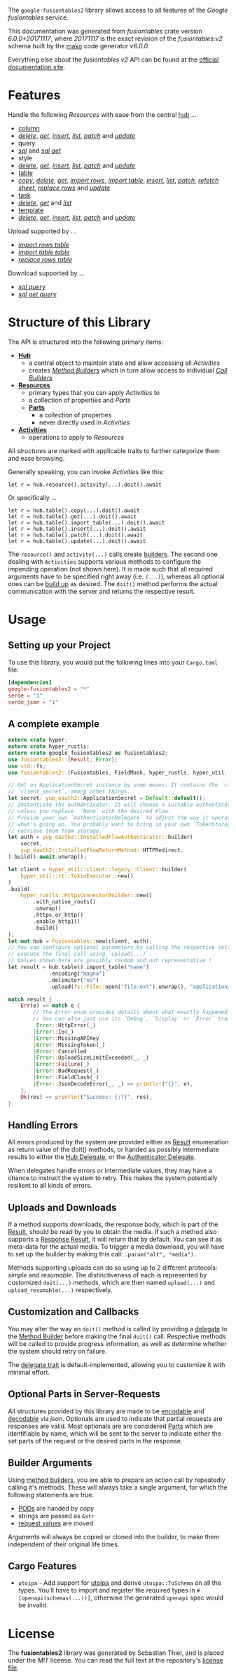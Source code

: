 <!---
DO NOT EDIT !
This file was generated automatically from 'src/generator/templates/api/README.md.mako'
DO NOT EDIT !
-->
The `google-fusiontables2` library allows access to all features of the *Google fusiontables* service.

This documentation was generated from *fusiontables* crate version *6.0.0+20171117*, where *20171117* is the exact revision of the *fusiontables:v2* schema built by the [mako](http://www.makotemplates.org/) code generator *v6.0.0*.

Everything else about the *fusiontables* *v2* API can be found at the
[official documentation site](https://developers.google.com/fusiontables).
# Features

Handle the following *Resources* with ease from the central [hub](https://docs.rs/google-fusiontables2/6.0.0+20171117/google_fusiontables2/Fusiontables) ...

* [column](https://docs.rs/google-fusiontables2/6.0.0+20171117/google_fusiontables2/api::Column)
 * [*delete*](https://docs.rs/google-fusiontables2/6.0.0+20171117/google_fusiontables2/api::ColumnDeleteCall), [*get*](https://docs.rs/google-fusiontables2/6.0.0+20171117/google_fusiontables2/api::ColumnGetCall), [*insert*](https://docs.rs/google-fusiontables2/6.0.0+20171117/google_fusiontables2/api::ColumnInsertCall), [*list*](https://docs.rs/google-fusiontables2/6.0.0+20171117/google_fusiontables2/api::ColumnListCall), [*patch*](https://docs.rs/google-fusiontables2/6.0.0+20171117/google_fusiontables2/api::ColumnPatchCall) and [*update*](https://docs.rs/google-fusiontables2/6.0.0+20171117/google_fusiontables2/api::ColumnUpdateCall)
* query
 * [*sql*](https://docs.rs/google-fusiontables2/6.0.0+20171117/google_fusiontables2/api::QuerySqlCall) and [*sql get*](https://docs.rs/google-fusiontables2/6.0.0+20171117/google_fusiontables2/api::QuerySqlGetCall)
* style
 * [*delete*](https://docs.rs/google-fusiontables2/6.0.0+20171117/google_fusiontables2/api::StyleDeleteCall), [*get*](https://docs.rs/google-fusiontables2/6.0.0+20171117/google_fusiontables2/api::StyleGetCall), [*insert*](https://docs.rs/google-fusiontables2/6.0.0+20171117/google_fusiontables2/api::StyleInsertCall), [*list*](https://docs.rs/google-fusiontables2/6.0.0+20171117/google_fusiontables2/api::StyleListCall), [*patch*](https://docs.rs/google-fusiontables2/6.0.0+20171117/google_fusiontables2/api::StylePatchCall) and [*update*](https://docs.rs/google-fusiontables2/6.0.0+20171117/google_fusiontables2/api::StyleUpdateCall)
* [table](https://docs.rs/google-fusiontables2/6.0.0+20171117/google_fusiontables2/api::Table)
 * [*copy*](https://docs.rs/google-fusiontables2/6.0.0+20171117/google_fusiontables2/api::TableCopyCall), [*delete*](https://docs.rs/google-fusiontables2/6.0.0+20171117/google_fusiontables2/api::TableDeleteCall), [*get*](https://docs.rs/google-fusiontables2/6.0.0+20171117/google_fusiontables2/api::TableGetCall), [*import rows*](https://docs.rs/google-fusiontables2/6.0.0+20171117/google_fusiontables2/api::TableImportRowCall), [*import table*](https://docs.rs/google-fusiontables2/6.0.0+20171117/google_fusiontables2/api::TableImportTableCall), [*insert*](https://docs.rs/google-fusiontables2/6.0.0+20171117/google_fusiontables2/api::TableInsertCall), [*list*](https://docs.rs/google-fusiontables2/6.0.0+20171117/google_fusiontables2/api::TableListCall), [*patch*](https://docs.rs/google-fusiontables2/6.0.0+20171117/google_fusiontables2/api::TablePatchCall), [*refetch sheet*](https://docs.rs/google-fusiontables2/6.0.0+20171117/google_fusiontables2/api::TableRefetchSheetCall), [*replace rows*](https://docs.rs/google-fusiontables2/6.0.0+20171117/google_fusiontables2/api::TableReplaceRowCall) and [*update*](https://docs.rs/google-fusiontables2/6.0.0+20171117/google_fusiontables2/api::TableUpdateCall)
* [task](https://docs.rs/google-fusiontables2/6.0.0+20171117/google_fusiontables2/api::Task)
 * [*delete*](https://docs.rs/google-fusiontables2/6.0.0+20171117/google_fusiontables2/api::TaskDeleteCall), [*get*](https://docs.rs/google-fusiontables2/6.0.0+20171117/google_fusiontables2/api::TaskGetCall) and [*list*](https://docs.rs/google-fusiontables2/6.0.0+20171117/google_fusiontables2/api::TaskListCall)
* [template](https://docs.rs/google-fusiontables2/6.0.0+20171117/google_fusiontables2/api::Template)
 * [*delete*](https://docs.rs/google-fusiontables2/6.0.0+20171117/google_fusiontables2/api::TemplateDeleteCall), [*get*](https://docs.rs/google-fusiontables2/6.0.0+20171117/google_fusiontables2/api::TemplateGetCall), [*insert*](https://docs.rs/google-fusiontables2/6.0.0+20171117/google_fusiontables2/api::TemplateInsertCall), [*list*](https://docs.rs/google-fusiontables2/6.0.0+20171117/google_fusiontables2/api::TemplateListCall), [*patch*](https://docs.rs/google-fusiontables2/6.0.0+20171117/google_fusiontables2/api::TemplatePatchCall) and [*update*](https://docs.rs/google-fusiontables2/6.0.0+20171117/google_fusiontables2/api::TemplateUpdateCall)


Upload supported by ...

* [*import rows table*](https://docs.rs/google-fusiontables2/6.0.0+20171117/google_fusiontables2/api::TableImportRowCall)
* [*import table table*](https://docs.rs/google-fusiontables2/6.0.0+20171117/google_fusiontables2/api::TableImportTableCall)
* [*replace rows table*](https://docs.rs/google-fusiontables2/6.0.0+20171117/google_fusiontables2/api::TableReplaceRowCall)

Download supported by ...

* [*sql query*](https://docs.rs/google-fusiontables2/6.0.0+20171117/google_fusiontables2/api::QuerySqlCall)
* [*sql get query*](https://docs.rs/google-fusiontables2/6.0.0+20171117/google_fusiontables2/api::QuerySqlGetCall)



# Structure of this Library

The API is structured into the following primary items:

* **[Hub](https://docs.rs/google-fusiontables2/6.0.0+20171117/google_fusiontables2/Fusiontables)**
    * a central object to maintain state and allow accessing all *Activities*
    * creates [*Method Builders*](https://docs.rs/google-fusiontables2/6.0.0+20171117/google_fusiontables2/common::MethodsBuilder) which in turn
      allow access to individual [*Call Builders*](https://docs.rs/google-fusiontables2/6.0.0+20171117/google_fusiontables2/common::CallBuilder)
* **[Resources](https://docs.rs/google-fusiontables2/6.0.0+20171117/google_fusiontables2/common::Resource)**
    * primary types that you can apply *Activities* to
    * a collection of properties and *Parts*
    * **[Parts](https://docs.rs/google-fusiontables2/6.0.0+20171117/google_fusiontables2/common::Part)**
        * a collection of properties
        * never directly used in *Activities*
* **[Activities](https://docs.rs/google-fusiontables2/6.0.0+20171117/google_fusiontables2/common::CallBuilder)**
    * operations to apply to *Resources*

All *structures* are marked with applicable traits to further categorize them and ease browsing.

Generally speaking, you can invoke *Activities* like this:

```Rust,ignore
let r = hub.resource().activity(...).doit().await
```

Or specifically ...

```ignore
let r = hub.table().copy(...).doit().await
let r = hub.table().get(...).doit().await
let r = hub.table().import_table(...).doit().await
let r = hub.table().insert(...).doit().await
let r = hub.table().patch(...).doit().await
let r = hub.table().update(...).doit().await
```

The `resource()` and `activity(...)` calls create [builders][builder-pattern]. The second one dealing with `Activities`
supports various methods to configure the impending operation (not shown here). It is made such that all required arguments have to be
specified right away (i.e. `(...)`), whereas all optional ones can be [build up][builder-pattern] as desired.
The `doit()` method performs the actual communication with the server and returns the respective result.

# Usage

## Setting up your Project

To use this library, you would put the following lines into your `Cargo.toml` file:

```toml
[dependencies]
google-fusiontables2 = "*"
serde = "1"
serde_json = "1"
```

## A complete example

```Rust
extern crate hyper;
extern crate hyper_rustls;
extern crate google_fusiontables2 as fusiontables2;
use fusiontables2::{Result, Error};
use std::fs;
use fusiontables2::{Fusiontables, FieldMask, hyper_rustls, hyper_util, yup_oauth2};

// Get an ApplicationSecret instance by some means. It contains the `client_id` and
// `client_secret`, among other things.
let secret: yup_oauth2::ApplicationSecret = Default::default();
// Instantiate the authenticator. It will choose a suitable authentication flow for you,
// unless you replace  `None` with the desired Flow.
// Provide your own `AuthenticatorDelegate` to adjust the way it operates and get feedback about
// what's going on. You probably want to bring in your own `TokenStorage` to persist tokens and
// retrieve them from storage.
let auth = yup_oauth2::InstalledFlowAuthenticator::builder(
    secret,
    yup_oauth2::InstalledFlowReturnMethod::HTTPRedirect,
).build().await.unwrap();

let client = hyper_util::client::legacy::Client::builder(
    hyper_util::rt::TokioExecutor::new()
)
.build(
    hyper_rustls::HttpsConnectorBuilder::new()
        .with_native_roots()
        .unwrap()
        .https_or_http()
        .enable_http1()
        .build()
);
let mut hub = Fusiontables::new(client, auth);
// You can configure optional parameters by calling the respective setters at will, and
// execute the final call using `upload(...)`.
// Values shown here are possibly random and not representative !
let result = hub.table().import_table("name")
             .encoding("magna")
             .delimiter("no")
             .upload(fs::File::open("file.ext").unwrap(), "application/octet-stream".parse().unwrap()).await;

match result {
    Err(e) => match e {
        // The Error enum provides details about what exactly happened.
        // You can also just use its `Debug`, `Display` or `Error` traits
         Error::HttpError(_)
        |Error::Io(_)
        |Error::MissingAPIKey
        |Error::MissingToken(_)
        |Error::Cancelled
        |Error::UploadSizeLimitExceeded(_, _)
        |Error::Failure(_)
        |Error::BadRequest(_)
        |Error::FieldClash(_)
        |Error::JsonDecodeError(_, _) => println!("{}", e),
    },
    Ok(res) => println!("Success: {:?}", res),
}

```
## Handling Errors

All errors produced by the system are provided either as [Result](https://docs.rs/google-fusiontables2/6.0.0+20171117/google_fusiontables2/common::Result) enumeration as return value of
the doit() methods, or handed as possibly intermediate results to either the
[Hub Delegate](https://docs.rs/google-fusiontables2/6.0.0+20171117/google_fusiontables2/common::Delegate), or the [Authenticator Delegate](https://docs.rs/yup-oauth2/*/yup_oauth2/trait.AuthenticatorDelegate.html).

When delegates handle errors or intermediate values, they may have a chance to instruct the system to retry. This
makes the system potentially resilient to all kinds of errors.

## Uploads and Downloads
If a method supports downloads, the response body, which is part of the [Result](https://docs.rs/google-fusiontables2/6.0.0+20171117/google_fusiontables2/common::Result), should be
read by you to obtain the media.
If such a method also supports a [Response Result](https://docs.rs/google-fusiontables2/6.0.0+20171117/google_fusiontables2/common::ResponseResult), it will return that by default.
You can see it as meta-data for the actual media. To trigger a media download, you will have to set up the builder by making
this call: `.param("alt", "media")`.

Methods supporting uploads can do so using up to 2 different protocols:
*simple* and *resumable*. The distinctiveness of each is represented by customized
`doit(...)` methods, which are then named `upload(...)` and `upload_resumable(...)` respectively.

## Customization and Callbacks

You may alter the way an `doit()` method is called by providing a [delegate](https://docs.rs/google-fusiontables2/6.0.0+20171117/google_fusiontables2/common::Delegate) to the
[Method Builder](https://docs.rs/google-fusiontables2/6.0.0+20171117/google_fusiontables2/common::CallBuilder) before making the final `doit()` call.
Respective methods will be called to provide progress information, as well as determine whether the system should
retry on failure.

The [delegate trait](https://docs.rs/google-fusiontables2/6.0.0+20171117/google_fusiontables2/common::Delegate) is default-implemented, allowing you to customize it with minimal effort.

## Optional Parts in Server-Requests

All structures provided by this library are made to be [encodable](https://docs.rs/google-fusiontables2/6.0.0+20171117/google_fusiontables2/common::RequestValue) and
[decodable](https://docs.rs/google-fusiontables2/6.0.0+20171117/google_fusiontables2/common::ResponseResult) via *json*. Optionals are used to indicate that partial requests are responses
are valid.
Most optionals are are considered [Parts](https://docs.rs/google-fusiontables2/6.0.0+20171117/google_fusiontables2/common::Part) which are identifiable by name, which will be sent to
the server to indicate either the set parts of the request or the desired parts in the response.

## Builder Arguments

Using [method builders](https://docs.rs/google-fusiontables2/6.0.0+20171117/google_fusiontables2/common::CallBuilder), you are able to prepare an action call by repeatedly calling it's methods.
These will always take a single argument, for which the following statements are true.

* [PODs][wiki-pod] are handed by copy
* strings are passed as `&str`
* [request values](https://docs.rs/google-fusiontables2/6.0.0+20171117/google_fusiontables2/common::RequestValue) are moved

Arguments will always be copied or cloned into the builder, to make them independent of their original life times.

[wiki-pod]: http://en.wikipedia.org/wiki/Plain_old_data_structure
[builder-pattern]: http://en.wikipedia.org/wiki/Builder_pattern
[google-go-api]: https://github.com/google/google-api-go-client

## Cargo Features

* `utoipa` - Add support for [utoipa](https://crates.io/crates/utoipa) and derive `utoipa::ToSchema` on all
the types. You'll have to import and register the required types in `#[openapi(schemas(...))]`, otherwise the
generated `openapi` spec would be invalid.


# License
The **fusiontables2** library was generated by Sebastian Thiel, and is placed
under the *MIT* license.
You can read the full text at the repository's [license file][repo-license].

[repo-license]: https://github.com/Byron/google-apis-rsblob/main/LICENSE.md

